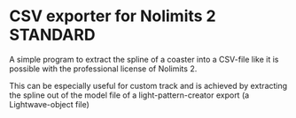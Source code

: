 # CSV exporter for Nolimits 2 STANDARD

A simple program to extract the spline of
a coaster into a CSV-file like it is
possible with the professional license of Nolimits 2.

This can be especially useful for custom track and is achieved by extracting the spline out of the model file of a light-pattern-creator export (a Lightwave-object file) 
